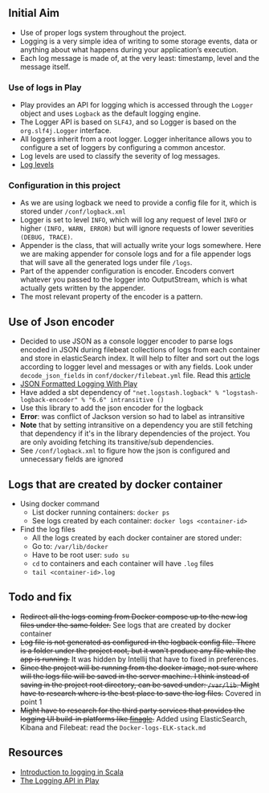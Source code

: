 ## Initial Aim
- Use of proper logs system throughout the project.
- Logging is a very simple idea of writing to some storage events, data or anything about what happens during your application’s execution.
- Each log message is made of, at the very least: timestamp, level and the message itself.

### Use of logs in Play 
- Play provides an API for logging which is accessed through the `Logger` object and uses `Logback` as the default logging engine.
- The Logger API is based on `SLF4J`, and so Logger is based on the `org.slf4j.Logger` interface.
- All loggers inherit from a root logger. Logger inheritance allows you to configure a set of loggers by configuring a common ancestor.
- Log levels are used to classify the severity of log messages.
- [Log levels](https://www.playframework.com/documentation/2.8.x/ScalaLogging#Log-levels)

### Configuration in this project
- As we are using logback we need to provide a config file for it, which is stored under `/conf/logback.xml`
- Logger is set to level `INFO`, which will log any request of level `INFO` or higher `(INFO, WARN, ERROR)` but will ignore requests of lower severities `(DEBUG, TRACE)`.
- Appender is the class, that will actually write your logs somewhere. Here we are making appender for console logs and for a file appender logs that will save all the generated logs under file `/logs`.
- Part of the appender configuration is encoder. Encoders convert whatever you passed to the logger into OutputStream, which is what actually gets written by the appender.
- The most relevant property of the encoder is a pattern.

## Use of Json encoder
- Decided to use JSON as a console logger encoder to parse logs encoded in JSON during filebeat collections of logs from each container and store in elasticSearch index. It will help to filter and sort out the logs according to logger level and messages or with any fields. Look under `decode_json_fields` in `conf/docker/filebeat.yml` file. Read this [article](https://www.sarulabs.com/post/5/2019-08-12/sending-docker-logs-to-elasticsearch-and-kibana-with-filebeat.html)
- [JSON Formatted Logging With Play](https://tech.kaufhof.io/tutorials/2015/02/03/json-formatted-logging-with-play.html)
- Have added a sbt dependency of `"net.logstash.logback" % "logstash-logback-encoder" % "6.6" intransitive ()`
- Use this library to add the json encoder for the logback
- **Error**: was conflict of Jackson version so had to label as intransitive
- **Note** that by setting intransitive on a dependency you are still fetching that dependency if it's in the library dependencies of the project. You are only avoiding fetching its transitive/sub dependencies.
- See `/conf/logback.xml` to figure how the json is configured and unnecessary fields are ignored 

## Logs that are created by docker container
- Using docker command
  - List docker running containers: `docker ps`
  - See logs created by each container: `docker logs <container-id>`
- Find the log files 
  - All the logs created by each docker container are stored under:
  - Go to: `/var/lib/docker`
  - Have to be root user: `sudo su`
  - `cd` to containers and each container will have `.log` files
  - `tail <container-id>.log`

## Todo and fix
- ~~Redirect all the logs coming from Docker compose up to the new log files under the same folder.~~ See logs that are created by docker container
- ~~Log file is not generated as configured in the logback config file. There is a folder under the project root, but it won't produce any file while the app is running.~~ It was hidden by Intellij that have to fixed in preferences. 
- ~~Since the project will be running from the docker image, not sure where will the logs file will be saved in the server machine. I think instead of saving in the project root directory, can be saved under: `/var/lib`. Might have to research where is the best place to save the log files.~~ Covered in point 1
- ~~Might have to research for the third party services that provides the logging UI build-in platforms like [finagle](https://twitter.github.io/finagle/).~~ Added using ElasticSearch, Kibana and Filebeat: read the `Docker-logs-ELK-stack.md`

## Resources
- [Introduction to logging in Scala](https://engineering.footballradar.com/introduction-to-logging-in-scala/)
- [The Logging API in Play](https://www.playframework.com/documentation/2.8.x/ScalaLogging#Log-levels)
